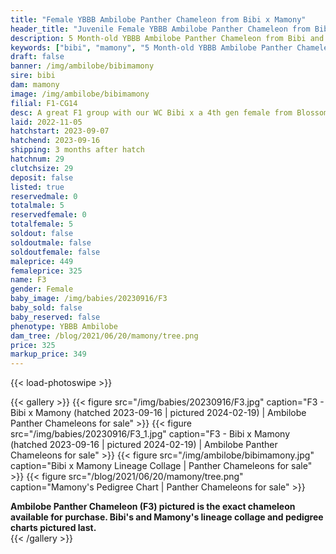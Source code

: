 ```yaml
---
title: "Female YBBB Ambilobe Panther Chameleon from Bibi x Mamony"
header_title: "Juvenile Female YBBB Ambilobe Panther Chameleon from Bibi x Mamony"
description: 5 Month-old YBBB Ambilobe Panther Chameleon from Bibi and Mamony. A great F1 group with our WC Bibi x a 4th gen female from Blossom x Amarillo. We've included sire and dam dendrograms if available, but you can view our Bibi or Mamony breeder pages for more information.
keywords: ["bibi", "mamony", "5 Month-old YBBB Ambilobe Panther Chameleon", "baby chameleons for sale", "buy panther chameleon", "panther for sale", "ambilobe panther chameleons for sale", "ambilobe panther chameleon for sale"]
draft: false
banner: /img/ambilobe/bibimamony
sire: bibi
dam: mamony
image: /img/ambilobe/bibimamony
filial: F1-CG14
desc: A great F1 group with our WC Bibi x a 4th gen female from Blossom x Amarillo.
laid: 2022-11-05
hatchstart: 2023-09-07
hatchend: 2023-09-16
shipping: 3 months after hatch
hatchnum: 29
clutchsize: 29
deposit: false
listed: true
reservedmale: 0
totalmale: 5
reservedfemale: 0
totalfemale: 5
soldout: false
soldoutmale: false
soldoutfemale: false
maleprice: 449
femaleprice: 325
name: F3
gender: Female
baby_image: /img/babies/20230916/F3
baby_sold: false
baby_reserved: false
phenotype: YBBB Ambilobe
dam_tree: /blog/2021/06/20/mamony/tree.png
price: 325
markup_price: 349
---
```


{{< load-photoswipe >}}

{{< gallery >}}
  {{< figure src="/img/babies/20230916/F3.jpg" caption="F3 - Bibi x Mamony (hatched 2023-09-16 | pictured 2024-02-19) | Ambilobe Panther Chameleons for sale" >}}
  {{< figure src="/img/babies/20230916/F3_1.jpg" caption="F3 - Bibi x Mamony (hatched 2023-09-16 | pictured 2024-02-19) | Ambilobe Panther Chameleons for sale" >}}
  {{< figure src="/img/ambilobe/bibimamony.jpg" caption="Bibi x Mamony Lineage Collage | Panther Chameleons for sale" >}}
  {{< figure src="/blog/2021/06/20/mamony/tree.png" caption="Mamony's Pedigree Chart | Panther Chameleons for sale" >}}
  <figcaption itemprop="description"><strong>Ambilobe Panther Chameleon (F3) pictured is the exact chameleon available for purchase. Bibi's and Mamony's lineage collage and pedigree charts pictured last.</strong></figcaption>
{{< /gallery >}}
